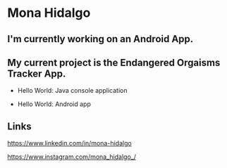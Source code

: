 # Mona Hidalgo 

## I'm currently working on an Android App.

## My current project is the Endangered Orgaisms Tracker App.

* Hello World: Java console application 

* Hello World: Android app 

## Links 

https://www.linkedin.com/in/mona-hidalgo 

https://www.instagram.com/mona_hidalgo_/
